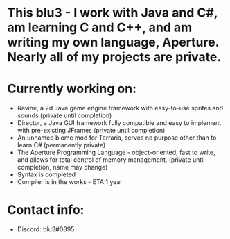 # This blu3 - I work with Java and C#, am learning C and C++, and am writing my own language, Aperture. Nearly all of my projects are private.

# Currently working on:
 - Ravine, a 2d Java game engine framework with easy-to-use sprites and sounds (private until completion)
 - Director, a Java GUI framework fully compatible and easy to implement with pre-existing JFrames (private until completion)
 - An unnamed biome mod for Terraria, serves no purpose other than to learn C# (permanently private)
 - The Aperture Programming Language - object-oriented, fast to write, and allows for total control of memory management. (private until completion, name may change)
  - Syntax is completed
  - Compiler is in the works - ETA 1 year

# Contact info:
 - Discord: blu3#0895
